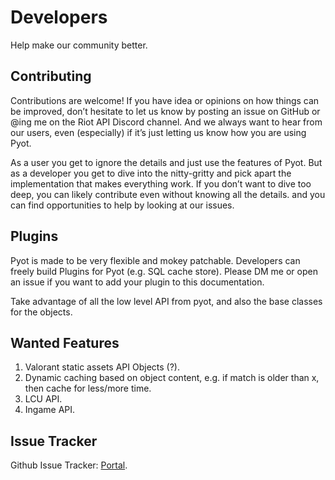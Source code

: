 # Developers

Help make our community better.

## Contributing

Contributions are welcome! If you have idea or opinions on how things can be improved, don’t hesitate to let us know by posting an issue on GitHub or @ing me on the Riot API Discord channel. And we always want to hear from our users, even (especially) if it’s just letting us know how you are using Pyot.

As a user you get to ignore the details and just use the features of Pyot. But as a developer you get to dive into the nitty-gritty and pick apart the implementation that makes everything work. If you don’t want to dive too deep, you can likely contribute even without knowing all the details. and you can find opportunities to help by looking at our issues.

## Plugins

Pyot is made to be very flexible and mokey patchable. Developers can freely build Plugins for Pyot (e.g. SQL cache store). Please DM me or open an issue if you want to add your plugin to this documentation.

Take advantage of all the low level API from pyot, and also the base classes for the objects.

## Wanted Features

1. Valorant static assets API Objects (?).
2. Dynamic caching based on object content, e.g. if match is older than x, then cache for less/more time.
3. LCU API.
4. Ingame API.

## Issue Tracker

Github Issue Tracker: [Portal](https://github.com/paaksing/Pyot/issues).

